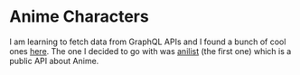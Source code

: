 # Anime Characters
I am learning to fetch data from GraphQL APIs and I found a bunch of cool ones [here](https://github.com/APIs-guru/graphql-apis). The one I decided to go with was [anilist](https://anilist.co/graphiql) (the first one) which is a public API about Anime.
